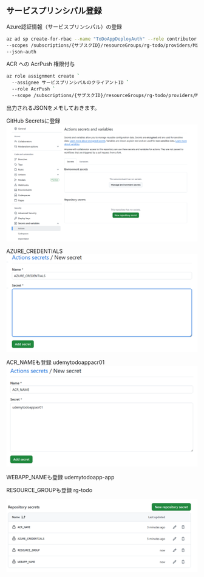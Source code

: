 ## サービスプリンシパル登録
Azure認証情報（サービスプリンシパル）の登録

```bash
az ad sp create-for-rbac --name "ToDoAppDeployAuth" --role contributor `
--scopes /subscriptions/{サブスクID}/resourceGroups/rg-todo/providers/Microsoft.Web/sites/udemytodoapp-app `
--json-auth
```

ACR への AcrPush 権限付与
```bash
az role assignment create `
  --assignee サービスプリンシパルのクライアントID `
  --role AcrPush `
  --scope /subscriptions/{サブスクID}/resourceGroups/rg-todo/providers/Microsoft.ContainerRegistry/registries/udemytodoappacr01
```


出力されるJSONをメモしておきます。


GitHub Secretsに登録
![alt text](image.png)

AZURE_CREDENTIALS
![alt text](image-1.png)


ACR_NAMEも登録
udemytodoappacr01
![alt text](image-2.png)


WEBAPP_NAMEも登録
udemytodoapp-app


RESOURCE_GROUPも登録
rg-todo


![alt text](image-3.png)